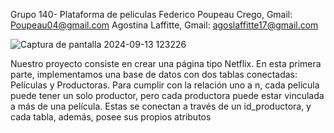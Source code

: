 Grupo 140- Plataforma de peliculas
Federico Poupeau Crego, Gmail: Poupeau04@gmail.com
Agostina Laffitte, Gmail: agoslaffitte17@gmail.com

![Captura de pantalla 2024-09-13 123226](https://github.com/user-attachments/assets/0519e319-0b0d-4053-9658-865e438610cf)

Nuestro proyecto consiste en crear una página tipo Netflix. En esta primera parte, implementamos una base de datos con dos tablas conectadas: Películas y Productoras. Para cumplir con la relación uno a n, cada película puede tener un solo productor, pero cada productora puede estar vinculada a más de una película. Estas se conectan a través de un id_productora, y cada tabla, además, posee sus propios atributos
